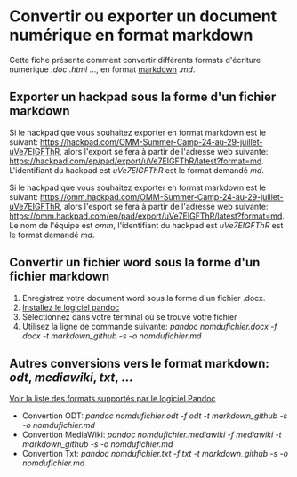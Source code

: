 # Convertir ou exporter un document numérique en format markdown

Cette fiche présente comment convertir différents formats d'écriture numérique *.doc* *.html* ..., en format [markdown](http://multibao.org/#multibao/documentation/blob/master/fiches/mise_forme_texte.md) *.md*.

## Exporter un hackpad sous la forme d'un fichier markdown

Si le hackpad que vous souhaitez exporter en format markdown est le suivant: https://hackpad.com/OMM-Summer-Camp-24-au-29-juillet-uVe7EIGFThR, alors l'export se fera à partir de l'adresse web suivante: https://hackpad.com/ep/pad/export/uVe7EIGFThR/latest?format=md. L'identifiant du hackpad est *uVe7EIGFThR* est le format demandé *md*. 

Si le hackpad que vous souhaitez exporter en format markdown est le suivant: https://omm.hackpad.com/OMM-Summer-Camp-24-au-29-juillet-uVe7EIGFThR, alors l'esport se fera à partir de l'adresse web suivante: https://omm.hackpad.com/ep/pad/export/uVe7EIGFThR/latest?format=md. Le nom de l'équipe est *omm*, l'identifiant du hackpad est *uVe7EIGFThR* est le format demandé *md*. 

## Convertir un fichier word sous la forme d'un fichier markdown

1. Enregistrez votre document word sous la forme d'un fichier .docx.
2. [Installez le logiciel pandoc](http://pandoc.org/installing.html)
3. Sélectionnez dans votre terminal où se trouve votre fichier
4. Utilisez la ligne de commande suivante: *pandoc nomdufichier.docx -f docx -t markdown_github -s -o nomdufichier.md*

## Autres conversions vers le format markdown: *odt*, *mediawiki*, *txt*, ...

[Voir la liste des formats supportés par le logiciel Pandoc](http://pandoc.org/index.html)

* Convertion ODT: *pandoc nomdufichier.odt -f odt -t markdown_github -s -o nomdufichier.md*
* Convertion MediaWiki: *pandoc nomdufichier.mediawiki -f mediawiki -t markdown_github -s -o nomdufichier.md*
* Convertion Txt: *pandoc nomdufichier.txt -f txt -t markdown_github -s -o nomdufichier.md*

